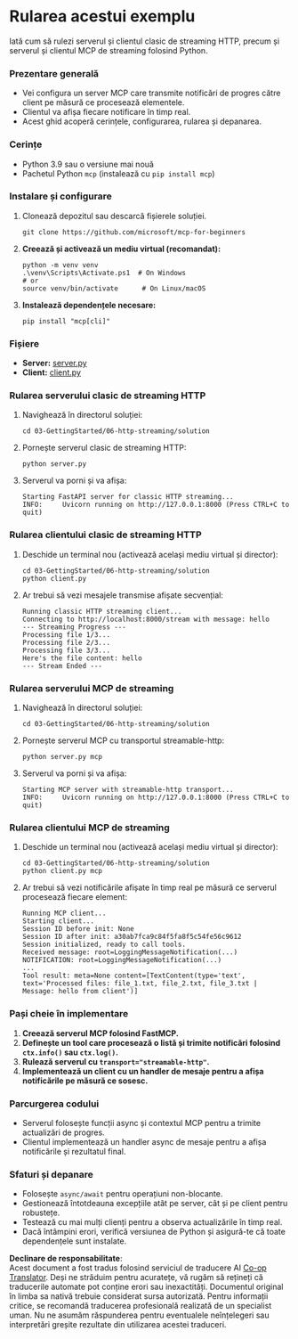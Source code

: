 <!--
CO_OP_TRANSLATOR_METADATA:
{
  "original_hash": "4c4da5949611d91b06d8a5d450aae8d6",
  "translation_date": "2025-07-13T21:22:22+00:00",
  "source_file": "03-GettingStarted/06-http-streaming/solution/python/README.md",
  "language_code": "ro"
}
-->
# Rularea acestui exemplu

Iată cum să rulezi serverul și clientul clasic de streaming HTTP, precum și serverul și clientul MCP de streaming folosind Python.

### Prezentare generală

- Vei configura un server MCP care transmite notificări de progres către client pe măsură ce procesează elementele.
- Clientul va afișa fiecare notificare în timp real.
- Acest ghid acoperă cerințele, configurarea, rularea și depanarea.

### Cerințe

- Python 3.9 sau o versiune mai nouă
- Pachetul Python `mcp` (instalează cu `pip install mcp`)

### Instalare și configurare

1. Clonează depozitul sau descarcă fișierele soluției.

   ```pwsh
   git clone https://github.com/microsoft/mcp-for-beginners
   ```

1. **Creează și activează un mediu virtual (recomandat):**

   ```pwsh
   python -m venv venv
   .\venv\Scripts\Activate.ps1  # On Windows
   # or
   source venv/bin/activate      # On Linux/macOS
   ```

1. **Instalează dependențele necesare:**

   ```pwsh
   pip install "mcp[cli]"
   ```

### Fișiere

- **Server:** [server.py](../../../../../../03-GettingStarted/06-http-streaming/solution/python/server.py)
- **Client:** [client.py](../../../../../../03-GettingStarted/06-http-streaming/solution/python/client.py)

### Rularea serverului clasic de streaming HTTP

1. Navighează în directorul soluției:

   ```pwsh
   cd 03-GettingStarted/06-http-streaming/solution
   ```

2. Pornește serverul clasic de streaming HTTP:

   ```pwsh
   python server.py
   ```

3. Serverul va porni și va afișa:

   ```
   Starting FastAPI server for classic HTTP streaming...
   INFO:     Uvicorn running on http://127.0.0.1:8000 (Press CTRL+C to quit)
   ```

### Rularea clientului clasic de streaming HTTP

1. Deschide un terminal nou (activează același mediu virtual și director):

   ```pwsh
   cd 03-GettingStarted/06-http-streaming/solution
   python client.py
   ```

2. Ar trebui să vezi mesajele transmise afișate secvențial:

   ```text
   Running classic HTTP streaming client...
   Connecting to http://localhost:8000/stream with message: hello
   --- Streaming Progress ---
   Processing file 1/3...
   Processing file 2/3...
   Processing file 3/3...
   Here's the file content: hello
   --- Stream Ended ---
   ```

### Rularea serverului MCP de streaming

1. Navighează în directorul soluției:
   ```pwsh
   cd 03-GettingStarted/06-http-streaming/solution
   ```
2. Pornește serverul MCP cu transportul streamable-http:
   ```pwsh
   python server.py mcp
   ```
3. Serverul va porni și va afișa:
   ```
   Starting MCP server with streamable-http transport...
   INFO:     Uvicorn running on http://127.0.0.1:8000 (Press CTRL+C to quit)
   ```

### Rularea clientului MCP de streaming

1. Deschide un terminal nou (activează același mediu virtual și director):
   ```pwsh
   cd 03-GettingStarted/06-http-streaming/solution
   python client.py mcp
   ```
2. Ar trebui să vezi notificările afișate în timp real pe măsură ce serverul procesează fiecare element:
   ```
   Running MCP client...
   Starting client...
   Session ID before init: None
   Session ID after init: a30ab7fca9c84f5fa8f5c54fe56c9612
   Session initialized, ready to call tools.
   Received message: root=LoggingMessageNotification(...)
   NOTIFICATION: root=LoggingMessageNotification(...)
   ...
   Tool result: meta=None content=[TextContent(type='text', text='Processed files: file_1.txt, file_2.txt, file_3.txt | Message: hello from client')]
   ```

### Pași cheie în implementare

1. **Creează serverul MCP folosind FastMCP.**
2. **Definește un tool care procesează o listă și trimite notificări folosind `ctx.info()` sau `ctx.log()`.**
3. **Rulează serverul cu `transport="streamable-http"`.**
4. **Implementează un client cu un handler de mesaje pentru a afișa notificările pe măsură ce sosesc.**

### Parcurgerea codului
- Serverul folosește funcții async și contextul MCP pentru a trimite actualizări de progres.
- Clientul implementează un handler async de mesaje pentru a afișa notificările și rezultatul final.

### Sfaturi și depanare

- Folosește `async/await` pentru operațiuni non-blocante.
- Gestionează întotdeauna excepțiile atât pe server, cât și pe client pentru robustețe.
- Testează cu mai mulți clienți pentru a observa actualizările în timp real.
- Dacă întâmpini erori, verifică versiunea de Python și asigură-te că toate dependențele sunt instalate.

**Declinare de responsabilitate**:  
Acest document a fost tradus folosind serviciul de traducere AI [Co-op Translator](https://github.com/Azure/co-op-translator). Deși ne străduim pentru acuratețe, vă rugăm să rețineți că traducerile automate pot conține erori sau inexactități. Documentul original în limba sa nativă trebuie considerat sursa autorizată. Pentru informații critice, se recomandă traducerea profesională realizată de un specialist uman. Nu ne asumăm răspunderea pentru eventualele neînțelegeri sau interpretări greșite rezultate din utilizarea acestei traduceri.
